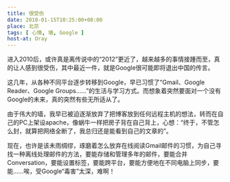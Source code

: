 ```yaml
---
title: 很受伤
date: 2010-01-15T10:25:00+08:00
place: 北京
tags: [ 心情, 墙, Google ]
host-at: Oray
---
```

进入2010后，或许真是离传说中的“2012”更近了，越来越多的事情接踵而至，真的让人感到很受伤，其中最近一件，就是Google很可能即将退出中国的传言。

这几年，从各种不同平台逐步转移到Google，早已习惯了“Gmail、Google Reader、Google Groups……”的生活与学习方式。而想象着突然要面对一个没有Google的未来，真的突然有些无所适从了。

由于伟大的墙，我早已被迫逐渐放弃了把博客放到任何远程主机的想法，转而在自己的PC上架设apache，像蜗牛一样把房子背在自己背上，心想：“终于，不管怎么封，就算把网络全断了，我总归还是能看到自己的文章的”。

现在，也许是该未雨绸缪，琢磨着怎么放弃在线阅读Gmail邮件的习惯，为自己寻找一种离线处理邮件的方法，要能存储和管理多年的邮件，要能合并Conversation，要能设置标签，要能跨平台，要能方便地在不同电脑上同步，要能……唉，受Google“毒害”太深，难啊！
